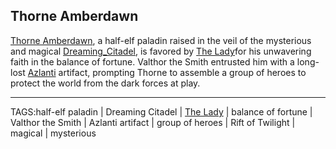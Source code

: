 ## Thorne Amberdawn

[Thorne Amberdawn](../People/Thorne_Amberdawn.md), a half-elf paladin raised in the veil of the mysterious and magical [Dreaming_Citadel](../Places/Dreaming_Citadel.md), is favored by [The Lady](The%20Lady.md)for his unwavering faith in the balance of fortune. Valthor the Smith entrusted him with a long-lost [Azlanti](../Lore/Azlanti.md) artifact, prompting Thorne to assemble a group of heroes to protect the world from the dark forces at play.


---

TAGS:half-elf paladin | Dreaming Citadel | [The Lady](The%20Lady.md) | balance of fortune | Valthor the Smith | Azlanti artifact | group of heroes | Rift of Twilight | magical | mysterious
